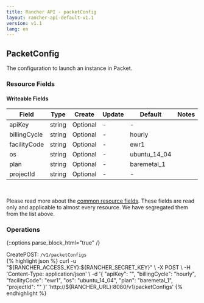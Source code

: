 ```yaml
---
title: Rancher API - packetConfig
layout: rancher-api-default-v1.1
version: v1.1
lang: en
---
```


## PacketConfig

The configuration to launch an instance in Packet.

### Resource Fields

#### Writeable Fields

Field | Type | Create | Update | Default | Notes
---|---|---|---|---|---
apiKey | string | Optional | - | - | 
billingCycle | string | Optional | - | hourly | 
facilityCode | string | Optional | - | ewr1 | 
os | string | Optional | - | ubuntu_14_04 | 
plan | string | Optional | - | baremetal_1 | 
projectId | string | Optional | - | - | 



<br>

Please read more about the [common resource fields]({{site.baseurl}}/rancher/{{page.version}}/{{page.lang}}/api/common/). These fields are read only and applicable to almost every resource. We have segregated them from the list above.

### Operations
{::options parse_block_html="true" /}
<a id="create"></a>
<div class="action"><span class="header">Create<span class="headerright">POST:  <code>/v1/packetConfigs</code></span></span>
<div class="action-contents"> {% highlight json %}
curl -u "${RANCHER_ACCESS_KEY}:${RANCHER_SECRET_KEY}" \
-X POST \
-H 'Content-Type: application/json' \
-d '{
	"apiKey": "",
	"billingCycle": "hourly",
	"facilityCode": "ewr1",
	"os": "ubuntu_14_04",
	"plan": "baremetal_1",
	"projectId": ""
}' 'http://${RANCHER_URL}:8080/v1/packetConfigs'
{% endhighlight %}
</div></div>



